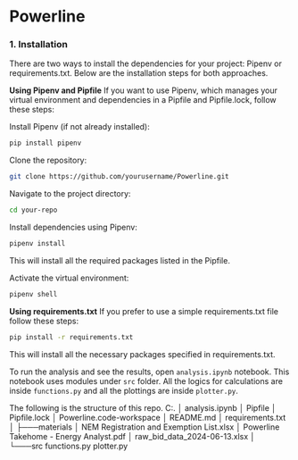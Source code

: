# Powerline

### 1. Installation
There are two ways to install the dependencies for your project: Pipenv or requirements.txt. Below are the installation steps for both approaches.

**Using Pipenv and Pipfile**
If you want to use Pipenv, which manages your virtual environment and dependencies in a Pipfile and Pipfile.lock, follow these steps:

Install Pipenv (if not already installed):

```bash
pip install pipenv
```

Clone the repository:

```bash
git clone https://github.com/yourusername/Powerline.git
```

Navigate to the project directory:

```bash
cd your-repo
```

Install dependencies using Pipenv:

```bash
pipenv install
```
This will install all the required packages listed in the Pipfile.

Activate the virtual environment:

```bash
pipenv shell
```


**Using requirements.txt**
If you prefer to use a simple requirements.txt file follow these steps:

```bash
pip install -r requirements.txt
```
This will install all the necessary packages specified in requirements.txt.


To run the analysis and see the results, open `analysis.ipynb` notebook. This notebook uses modules under `src` folder. All the logics for calculations are inside `functions.py` and all the plottings are inside `plotter.py`.


The following is the structure of this repo. 
C:.
│   analysis.ipynb
│   Pipfile
│   Pipfile.lock
│   Powerline.code-workspace
│   README.md
│   requirements.txt
│
├───materials
│       NEM Registration and Exemption List.xlsx
│       Powerline Takehome - Energy Analyst.pdf
│       raw_bid_data_2024-06-13.xlsx
│
└───src
        functions.py
        plotter.py